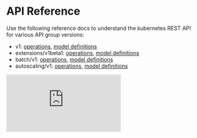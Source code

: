 # API Reference

Use the following reference docs to understand the kubernetes REST API for various API group versions:

* v1: [operations](https://htmlpreview.github.io/?https://github.com/kubernetes/kubernetes/blob/HEAD/docs/api-reference/v1/operations.html), [model definitions](https://htmlpreview.github.io/?https://github.com/kubernetes/kubernetes/blob/HEAD/docs/api-reference/v1/definitions.html)
* extensions/v1beta1: [operations](https://htmlpreview.github.io/?https://github.com/kubernetes/kubernetes/blob/HEAD/docs/api-reference/extensions/v1beta1/operations.html), [model definitions](https://htmlpreview.github.io/?https://github.com/kubernetes/kubernetes/blob/HEAD/docs/api-reference/extensions/v1beta1/definitions.html)
* batch/v1: [operations](https://htmlpreview.github.io/?https://github.com/kubernetes/kubernetes/blob/HEAD/docs/api-reference/batch/v1/operations.html), [model definitions](https://htmlpreview.github.io/?https://github.com/kubernetes/kubernetes/blob/HEAD/docs/api-reference/batch/v1/definitions.html)
* autoscaling/v1: [operations](https://htmlpreview.github.io/?https://github.com/kubernetes/kubernetes/blob/HEAD/docs/api-reference/autoscaling/v1/operations.html), [model definitions](https://htmlpreview.github.io/?https://github.com/kubernetes/kubernetes/blob/HEAD/docs/api-reference/autoscaling/v1/definitions.html)


<!-- BEGIN MUNGE: GENERATED_ANALYTICS -->
[![Analytics](https://kubernetes-site.appspot.com/UA-36037335-10/GitHub/docs/api-reference/README.md?pixel)]()
<!-- END MUNGE: GENERATED_ANALYTICS -->
